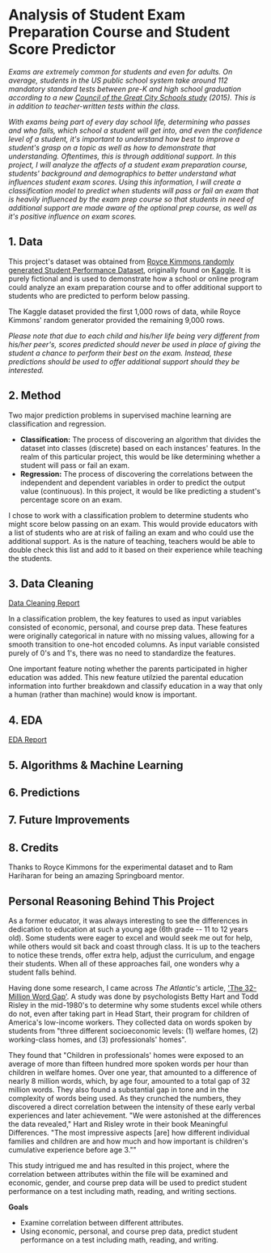 # Analysis of Student Exam Preparation Course and Student Score Predictor

<i>Exams are extremely common for students and even for adults. On average, students in the US public school system take around 112 mandatory standard tests between pre-K and high school graduation according to a new [Council of the Great City Schools study](https://www.cgcs.org/cms/lib/DC00001581/Centricity/Domain/4/Testing%20Report.pdf) (2015). This is in addition to teacher-written tests within the class.</i>
  
  <i>With exams being part of every day school life, determining who passes and who fails, which school a student will get into, and even the confidence level of a student, it's important to understand how best to improve a student's grasp on a topic as well as how to demonstrate that understanding. Oftentimes, this is through additional support. In this project, I will analyze the affects of a student exam preparation course, students' background and demographics to better understand what influences student exam scores. Using this information, I will create a classification model to predict when students will pass or fail an exam that is heavily influenced by the exam prep course so that students in need of additional support are made aware of the optional prep course, as well as it's positive influence on exam scores.</i>

## 1. Data
This project's dataset was obtained from [Royce Kimmons randomly generated Student Performance Dataset](http://roycekimmons.com/tools/generated_data/exams), originally found on [Kaggle](https://www.kaggle.com/spscientist/students-performance-in-exams). It is purely fictional and is used to demonstrate how a school or online program could analyze an exam preparation course and to offer additional support to students who are predicted to perform below passing.

The Kaggle dataset provided the first 1,000 rows of data, while Royce Kimmons' random generator provided the remaining 9,000 rows.

<i>Please note that due to each child and his/her life being very different from his/her peer's, scores predicted should never be used in place of giving the student a chance to perform their best on the exam. Instead, these predictions should be used to offer additional support should they be interested.</i>

## 2. Method
Two major prediction problems in supervised machine learning are classification and regression.
- **Classification:** The process of discovering an algorithm that divides the dataset into classes (discrete) based on each instances' features. In the realm of this particular project, this would be like determining whether a student will pass or fail an exam.
- **Regression:** The process of discovering the correlations between the independent and dependent variables in order to predict the output value (continuous). In this project, it would be like predicting a student's percentage score on an exam.

I chose to work with a classification problem to determine students who might score below passing on an exam. This would provide educators with a list of students who are at risk of failing an exam and who could use the additional support. As is the nature of teaching, teachers would be able to double check this list and add to it based on their experience while teaching the students.

## 3. Data Cleaning
[Data Cleaning Report](https://github.com/taflor/Student-Scores/blob/main/notebooks/1.1%20Data%20Wrangling.ipynb)

In a classification problem, the key features to used as input variables consisted of economic, personal, and course prep data. These features were originally categorical in nature with no missing values, allowing for a smooth transition to one-hot encoded columns. As input variable consisted purely of 0's and 1's, there was no need to standardize the features.

One important feature noting whether the parents participated in higher education was added. This new feature utilzied the parental education information into further breakdown and classify education in a way that only a human (rather than machine) would know is important.

## 4. EDA
[EDA Report](https://github.com/taflor/Student-Scores/blob/main/notebooks/1.2%20Exploratory%20Data%20Analysis.ipynb)


## 5. Algorithms & Machine Learning

## 6. Predictions

## 7. Future Improvements

## 8. Credits
Thanks to Royce Kimmons for the experimental dataset and to Ram Hariharan for being an amazing Springboard mentor.

## Personal Reasoning Behind This Project

As a former educator, it was always interesting to see the differences in dedication to education at such a young age (6th grade -- 11 to 12 years old). Some students were eager to excel and would seek me out for help, while others would sit back and coast through class. It is up to the teachers to notice these trends, offer extra help, adjust the curriculum, and engage their students. When all of these approaches fail, one wonders why a student falls behind.

Having done some research, I came across <i>The Atlantic's</i> article, ['The 32-Million Word Gap'](https://www.theatlantic.com/technology/archive/2010/03/the-32-million-word-gap/36856/). A study was done by psychologists Betty Hart and Todd Risley in the mid-1980's to determine why some students excel while others do not, even after taking part in Head Start, their program for children of America's low-income workers. They collected data on words spoken by students from "three different socioeconomic levels: (1) welfare homes, (2) working-class homes, and (3) professionals' homes".

They found that "Children in professionals' homes were exposed to an average of more than fifteen hundred more spoken words per hour than children in welfare homes. Over one year, that amounted to a difference of nearly 8 million words, which, by age four, amounted to a total gap of 32 million words. They also found a substantial gap in tone and in the complexity of words being used. As they crunched the numbers, they discovered a direct correlation between the intensity of these early verbal experiences and later achievement. "We were astonished at the differences the data revealed," Hart and Risley wrote in their book Meaningful Differences. "The most impressive aspects [are] how different individual families and children are and how much and how important is children's cumulative experience before age 3.""

This study intrigued me and has resulted in this project, where the correlation between attributes within the file will be examined and economic, gender, and course prep data will be used to predict student performance on a test including math, reading, and writing sections.


**Goals**<br>
- Examine correlation between different attributes.
- Using economic, personal, and course prep data, predict student performance on a test including math, reading, and writing.

